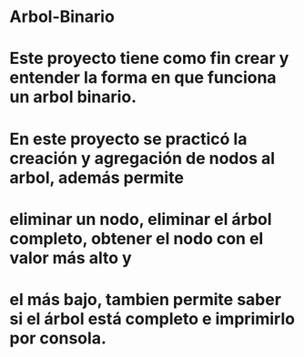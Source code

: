 # Arbol-Binario
# Este proyecto tiene como fin crear y entender la forma en que funciona un arbol binario.
# En este proyecto se practicó la creación y agregación de nodos al arbol, además permite
# eliminar un nodo, eliminar el árbol completo, obtener el nodo con el valor más alto y
# el más bajo, tambien permite saber si el árbol está completo e imprimirlo por consola.
